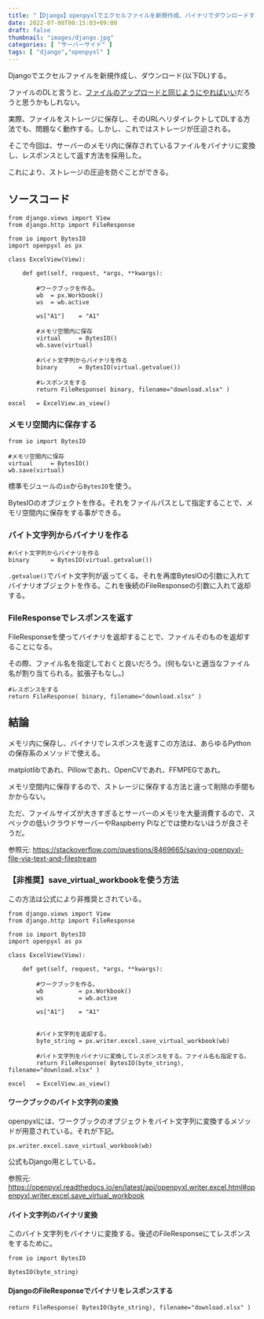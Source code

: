 ```yaml
---
title: "【Django】openpyxlでエクセルファイルを新規作成、バイナリでダウンロードする【FileResponse】"
date: 2022-07-08T08:15:03+09:00
draft: false
thumbnail: "images/django.jpg"
categories: [ "サーバーサイド" ]
tags: [ "django","openpyxl" ]
---
```


Djangoでエクセルファイルを新規作成し、ダウンロード(以下DL)する。

ファイルのDLと言うと、[ファイルのアップロードと同じようにやればいい](/post/django-fileupload/)だろうと思うかもしれない。

実際、ファイルをストレージに保存し、そのURLへリダイレクトしてDLする方法でも、問題なく動作する。しかし、これではストレージが圧迫される。

そこで今回は、サーバーのメモリ内に保存されているファイルをバイナリに変換し、レスポンスとして返す方法を採用した。

これにより、ストレージの圧迫を防ぐことができる。

## ソースコード

    from django.views import View
    from django.http import FileResponse

    from io import BytesIO
    import openpyxl as px
    
    class ExcelView(View):
    
        def get(self, request, *args, **kwargs):
    
            #ワークブックを作る。
            wb  = px.Workbook()
            ws  = wb.active
    
            ws["A1"]    = "A1"
    
            #メモリ空間内に保存
            virtual     = BytesIO()
            wb.save(virtual)
    
            #バイト文字列からバイナリを作る
            binary      = BytesIO(virtual.getvalue())
    
            #レスポンスをする
            return FileResponse( binary, filename="download.xlsx" )
    
    excel   = ExcelView.as_view()

    
### メモリ空間内に保存する

    from io import BytesIO

    #メモリ空間内に保存
    virtual     = BytesIO()
    wb.save(virtual)


標準モジュールの`io`から`BytesIO`を使う。

BytesIOのオブジェクトを作る。それをファイルパスとして指定することで、メモリ空間内に保存をする事ができる。


### バイト文字列からバイナリを作る

    #バイト文字列からバイナリを作る
    binary      = BytesIO(virtual.getvalue())

`.getvalue()`でバイト文字列が返ってくる。それを再度BytesIOの引数に入れてバイナリオブジェクトを作る。これを後続のFileResponseの引数に入れて返却する。


### FileResponseでレスポンスを返す

FileResponseを使ってバイナリを返却することで、ファイルそのものを返却することになる。

その際、ファイル名を指定しておくと良いだろう。(何もないと適当なファイル名が割り当てられる。拡張子もなし。)

    #レスポンスをする
    return FileResponse( binary, filename="download.xlsx" )

    
## 結論

メモリ内に保存し、バイナリでレスポンスを返すこの方法は、あらゆるPythonの保存系のメソッドで使える。

matplotlibであれ、Pillowであれ、OpenCVであれ、FFMPEGであれ。

メモリ空間内に保存するので、ストレージに保存する方法と違って削除の手間もかからない。

ただ、ファイルサイズが大きすぎるとサーバーのメモリを大量消費するので、スペックの低いクラウドサーバーやRaspberry Piなどでは使わないほうが良さそうだ。

参照元: https://stackoverflow.com/questions/8469665/saving-openpyxl-file-via-text-and-filestream



### 【非推奨】save_virtual_workbookを使う方法

この方法は公式により非推奨とされている。

    from django.views import View
    from django.http import FileResponse
    
    from io import BytesIO
    import openpyxl as px
    
    class ExcelView(View):
    
        def get(self, request, *args, **kwargs):
    
            #ワークブックを作る。
            wb          = px.Workbook()
            ws          = wb.active
    
            ws["A1"]    = "A1"
    

            #バイト文字列を返却する。
            byte_string = px.writer.excel.save_virtual_workbook(wb)

            #バイト文字列をバイナリに変換してレスポンスをする。ファイル名も指定する。
            return FileResponse( BytesIO(byte_string), filename="download.xlsx" ) 
    
    excel   = ExcelView.as_view()


#### ワークブックのバイト文字列の変換

openpyxlには、ワークブックのオブジェクトをバイト文字列に変換するメソッドが用意されている。それが下記。

    px.writer.excel.save_virtual_workbook(wb)

公式もDjango用としている。

参照元: https://openpyxl.readthedocs.io/en/latest/api/openpyxl.writer.excel.html#openpyxl.writer.excel.save_virtual_workbook

#### バイト文字列のバイナリ変換

このバイト文字列をバイナリに変換する。後述のFileResponseにてレスポンスをするために。


    from io import BytesIO

    BytesIO(byte_string)

#### DjangoのFileResponseでバイナリをレスポンスする

    return FileResponse( BytesIO(byte_string), filename="download.xlsx" ) 

